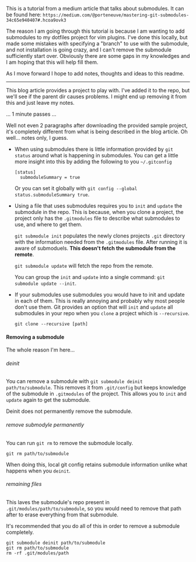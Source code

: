 This is a tutorial from a medium article that talks about submodules. It can be
found here:
`https://medium.com/@porteneuve/mastering-git-submodules-34c65e940407#.hcoa9ovk3`

The reason I am going through this tutorial is because I am wanting to add
submodules to my dotfiles project for vim plugins. I've done this locally, but
made some mistakes with specifying a "branch" to use with the submodule, and not
installation is going crazy, and I can't remove the submodule sufficiently start
over. Obviously there are some gaps in my knowledges and I am hoping that this
will help fill them.

As I move forward I hope to add notes, thoughts and ideas to this readme.

--------------------------------------------

This blog article provides a project to play with. I've added it to the repo,
but we'll see if the parent dir causes problems. I might end up removing it from
this and just leave my notes.

... 1 minute passes ...

Well not even 2 paragraphs after downloading the provided sample project, it's
completely different from what is being described in the blog article. Oh
well... notes only, I guess.

* When using submodules there is little information provided by `git status`
  around what is happening in submodules. You can get a little more insight into
  this by adding the following to you `~/.gitconfig`

  ```git
  [status]
    submoduleSummary = true
  ```

  Or you can set it globally with `git config --global status.submoduleSummary
  true`.

* Using a file that uses submodules requires you to `init` and `update` the
  submodule in the repo. This is because, when you clone a project, the project
  only has the `.gitmodules` file to describe what submodules to use, and where to
  get them.

  `git submodule init` populates the newly clones projects `.git` directory with
  the information needed from the `.gitmodules` file. After running it is aware of
  submoduels. **This doesn't fetch the submodule from the remote**.

  `git submodule update` will fetch the repo from the remote.

  You can group the `init` and `update` into a single command: `git submodule
  update --init`.

* If your submodules use submodules you would have to init and update in each of
  them. This is really annoying and probably why most people don't use them. Git
  provides an option that will `init` and `update` all submodules in your repo
  when you `clone` a project which is `--recursive`.

  ```
  git clone --recursive [path]
  ```

#### Removing a submodule

The whole reason I'm here...

###### deinit

You can remove a submodule with `git submodule deinit path/to/submodule`. This
removes it from `.git/config` but keeps knowledge of the submodule in
`.gitmodules` of the project. This allows you to `init` and `update` again to
get the submodule.

Deinit does not permanently remove the submodule.

###### remove submodyle permanently

You can run `git rm` to remove the submodule locally.

```
git rm path/to/submodule
```

 When doing this, local git config retains submodule information unlike what
happens when you `deinit`.

###### remaining files

This laves the submodule's repo present in `.git/modules/path/to/submodule`, so
you would need to remove that path after to erase everything from that
submodule.

It's recommended that you do all of this in order to remove a submodule
completely.

```
git submodule deinit path/to/submodule
git rm path/to/submodule
rm -rf .git/modules/path
```
